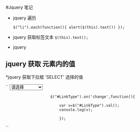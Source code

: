 #Jquery 笔记

* jquery 遍历

  ``
      $("li").each(function(){
        alert($(this).text())
      });
  ``
* jquery 获取标签文本
  ``
     $(this).text();
  ``
  
* jquery 
  
  
  
  
  
  
  
  
  
  
  
  
  
  
 ## jquery 获取 元素内的值
 
 
 *jquery 获取下拉框 'SELECT' 选择的值
 
  ``
                              <select id="LinkType">
                                  <option selected="selected" >请选择</option>
                                  <option value="1" >HR系统</option>
                                  <option value="2" >办公系统</option>
                                  <option value="3" >财务系统</option>
                                  <option value="4" >技术/运维系统</option>
                                  <option value="5" >大数据系统</option>
                                  <option value="6">业务系统</option>
                              </select> 
                               
                        $("#LinkType").on('change',function(){
                        		 
                        	var v=$("#LinkType").val();
                        	console.log(v);
                        		
                        	});       
                               
  ``
  